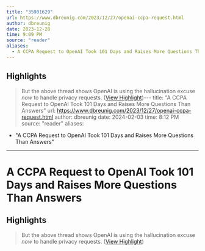 ```yaml
---
title: "35901629"
url: https://www.dbreunig.com/2023/12/27/openai-ccpa-request.html
author: dbreunig
date: 2023-12-28
time: 9:09 PM
source: "reader"
aliases:
  - A CCPA Request to OpenAI Took 101 Days and Raises More Questions Than Answers
---
```

## Highlights
> But the above thread shows OpenAI is using the hallucination excuse *now* to handle privacy requests. ([View Highlight](https://read.readwise.io/read/01hjpqbwme9nq0tzabbvs1y52z))---
title: "A CCPA Request to OpenAI Took 101 Days and Raises More Questions Than Answers"
url: https://www.dbreunig.com/2023/12/27/openai-ccpa-request.html
author: dbreunig
date: 2024-02-03
time: 8:12 PM
source: "reader"
aliases:
  - "A CCPA Request to OpenAI Took 101 Days and Raises More Questions Than Answers"
---
# A CCPA Request to OpenAI Took 101 Days and Raises More Questions Than Answers

## Highlights
> But the above thread shows OpenAI is using the hallucination excuse *now* to handle privacy requests. ([View Highlight](https://read.readwise.io/read/01hjpqbwme9nq0tzabbvs1y52z))

